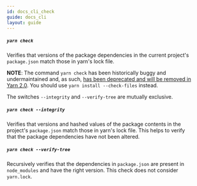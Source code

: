 ```yaml
---
id: docs_cli_check
guide: docs_cli
layout: guide
---
```


##### `yarn check` <a class="toc" id="toc-yarn-check" href="#toc-yarn-check"></a>

Verifies that versions of the package dependencies in the current project's `package.json` match those in yarn's lock file.

**NOTE**: The command `yarn check` has been historically buggy and undermaintained and, as such, [has been deprecated and will be removed in Yarn 2.0](https://github.com/yarnpkg/rfcs/pull/106). You should use `yarn install --check-files` instead.

The switches `--integrity` and `--verify-tree` are mutually exclusive.

##### `yarn check --integrity` <a class="toc" id="toc-yarn-check-integrity" href="#toc-yarn-check-integrity"></a>

Verifies that versions and hashed values of the package contents in the project's `package.json` match those in yarn's lock file. This helps to verify that the package dependencies have not been altered.

##### `yarn check --verify-tree` <a class="toc" id="toc-yarn-check-verify-tree" href="#toc-yarn-check-verify-tree"></a>

Recursively verifies that the dependencies in `package.json` are present in `node_modules` and have the right version. This check does not consider `yarn.lock`.
